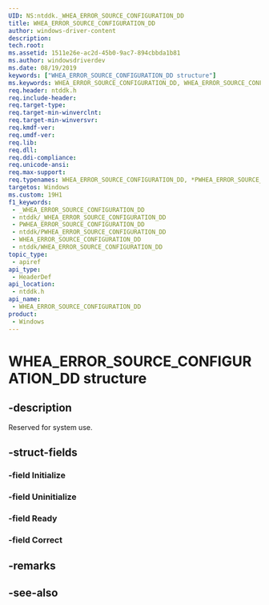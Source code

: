 ```yaml
---
UID: NS:ntddk._WHEA_ERROR_SOURCE_CONFIGURATION_DD
title: WHEA_ERROR_SOURCE_CONFIGURATION_DD
author: windows-driver-content
description: 
tech.root: 
ms.assetid: 1511e26e-ac2d-45b0-9ac7-894cbbda1b81
ms.author: windowsdriverdev
ms.date: 08/19/2019
keywords: ["WHEA_ERROR_SOURCE_CONFIGURATION_DD structure"]
ms.keywords: WHEA_ERROR_SOURCE_CONFIGURATION_DD, WHEA_ERROR_SOURCE_CONFIGURATION_DD, *PWHEA_ERROR_SOURCE_CONFIGURATION_DD,
req.header: ntddk.h
req.include-header: 
req.target-type: 
req.target-min-winverclnt: 
req.target-min-winversvr: 
req.kmdf-ver: 
req.umdf-ver: 
req.lib: 
req.dll: 
req.ddi-compliance: 
req.unicode-ansi: 
req.max-support: 
req.typenames: WHEA_ERROR_SOURCE_CONFIGURATION_DD, *PWHEA_ERROR_SOURCE_CONFIGURATION_DD
targetos: Windows
ms.custom: 19H1
f1_keywords:
 - _WHEA_ERROR_SOURCE_CONFIGURATION_DD
 - ntddk/_WHEA_ERROR_SOURCE_CONFIGURATION_DD
 - PWHEA_ERROR_SOURCE_CONFIGURATION_DD
 - ntddk/PWHEA_ERROR_SOURCE_CONFIGURATION_DD
 - WHEA_ERROR_SOURCE_CONFIGURATION_DD
 - ntddk/WHEA_ERROR_SOURCE_CONFIGURATION_DD
topic_type:
 - apiref
api_type:
 - HeaderDef
api_location:
 - ntddk.h
api_name:
 - WHEA_ERROR_SOURCE_CONFIGURATION_DD
product:
 - Windows
---
```


# WHEA_ERROR_SOURCE_CONFIGURATION_DD structure


## -description

Reserved for system use.

## -struct-fields

### -field Initialize

### -field Uninitialize

### -field Ready

### -field Correct

## -remarks

## -see-also


